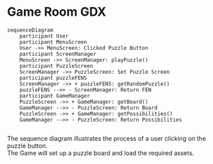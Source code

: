 # Game Room GDX

```mermaid 
sequenceDiagram
    participant User
    participant MenuScreen
    User ->> MenuScreen: Clicked Puzzle Button
    participant ScreenManager
    MenuScreen ->> ScreenManager: playPuzzle()
    participant PuzzleScreen
    ScreenManager ->> PuzzleScreen: Set Puzzle Screen
    participant puzzleFENS
    ScreenManager ->> + puzzleFENS: getRandomPuzzle()
    puzzleFENS -->> - ScreenManager: Return FEN
    participant GameManager
    PuzzleScreen ->> + GameManager: getBoard()
    GameManager -->> - PuzzleScreen: Return Board
    PuzzleScreen ->> + GameManager: getPossibilities()
    GameManager -->> - PuzzleScreen: Return Possibilities
    

```
The sequence diagram illustrates the process of a user clicking on the puzzle button.  
The Game will set up a puzzle board and load the required assets. 